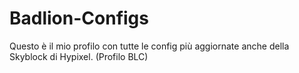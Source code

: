 # Badlion-Configs
Questo è il mio profilo con tutte le config più aggiornate anche della Skyblock di Hypixel. (Profilo BLC)
